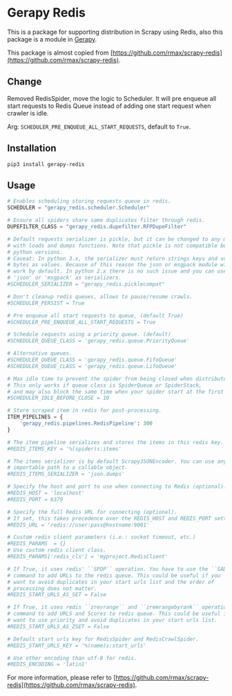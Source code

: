 # Gerapy Redis

This is a package for supporting distribution in Scrapy using Redis, also this
package is a module in [Gerapy](https://github.com/Gerapy/Gerapy).

This package is almost copied from [https://github.com/rmax/scrapy-redis](https://github.com/rmax/scrapy-redis).

## Change

Removed RedisSpider, move the logic to Scheduler. It will pre enqueue 
all start requests to Redis Queue instead of adding one start request
when crawler is idle.

Arg: `SCHEDULER_PRE_ENQUEUE_ALL_START_REQUESTS`, default to `True`.

## Installation

```shell script
pip3 install gerapy-redis
```

## Usage

```python
# Enables scheduling storing requests queue in redis.
SCHEDULER = "gerapy_redis.scheduler.Scheduler"

# Ensure all spiders share same duplicates filter through redis.
DUPEFILTER_CLASS = "gerapy_redis.dupefilter.RFPDupeFilter"

# Default requests serializer is pickle, but it can be changed to any module
# with loads and dumps functions. Note that pickle is not compatible between
# python versions.
# Caveat: In python 3.x, the serializer must return strings keys and support
# bytes as values. Because of this reason the json or msgpack module will not
# work by default. In python 2.x there is no such issue and you can use
# 'json' or 'msgpack' as serializers.
#SCHEDULER_SERIALIZER = "gerapy_redis.picklecompat"

# Don't cleanup redis queues, allows to pause/resume crawls.
#SCHEDULER_PERSIST = True

# Pre enqueue all start requests to queue, (default True)
#SCHEDULER_PRE_ENQUEUE_ALL_START_REQUESTS = True

# Schedule requests using a priority queue. (default)
#SCHEDULER_QUEUE_CLASS = 'gerapy_redis.queue.PriorityQueue'

# Alternative queues.
#SCHEDULER_QUEUE_CLASS = 'gerapy_redis.queue.FifoQueue'
#SCHEDULER_QUEUE_CLASS = 'gerapy_redis.queue.LifoQueue'

# Max idle time to prevent the spider from being closed when distributed crawling.
# This only works if queue class is SpiderQueue or SpiderStack,
# and may also block the same time when your spider start at the first time (because the queue is empty).
#SCHEDULER_IDLE_BEFORE_CLOSE = 10

# Store scraped item in redis for post-processing.
ITEM_PIPELINES = {
    'gerapy_redis.pipelines.RedisPipeline': 300
}

# The item pipeline serializes and stores the items in this redis key.
#REDIS_ITEMS_KEY = '%(spider)s:items'

# The items serializer is by default ScrapyJSONEncoder. You can use any
# importable path to a callable object.
#REDIS_ITEMS_SERIALIZER = 'json.dumps'

# Specify the host and port to use when connecting to Redis (optional).
#REDIS_HOST = 'localhost'
#REDIS_PORT = 6379

# Specify the full Redis URL for connecting (optional).
# If set, this takes precedence over the REDIS_HOST and REDIS_PORT settings.
#REDIS_URL = 'redis://user:pass@hostname:9001'

# Custom redis client parameters (i.e.: socket timeout, etc.)
#REDIS_PARAMS  = {}
# Use custom redis client class.
#REDIS_PARAMS['redis_cls'] = 'myproject.RedisClient'

# If True, it uses redis' ``SPOP`` operation. You have to use the ``SADD``
# command to add URLs to the redis queue. This could be useful if you
# want to avoid duplicates in your start urls list and the order of
# processing does not matter.
#REDIS_START_URLS_AS_SET = False

# If True, it uses redis ``zrevrange`` and ``zremrangebyrank`` operation. You have to use the ``zadd``
# command to add URLS and Scores to redis queue. This could be useful if you
# want to use priority and avoid duplicates in your start urls list.
#REDIS_START_URLS_AS_ZSET = False

# Default start urls key for RedisSpider and RedisCrawlSpider.
#REDIS_START_URLS_KEY = '%(name)s:start_urls'

# Use other encoding than utf-8 for redis.
#REDIS_ENCODING = 'latin1'
```

For more information, please refer to [https://github.com/rmax/scrapy-redis](https://github.com/rmax/scrapy-redis).
